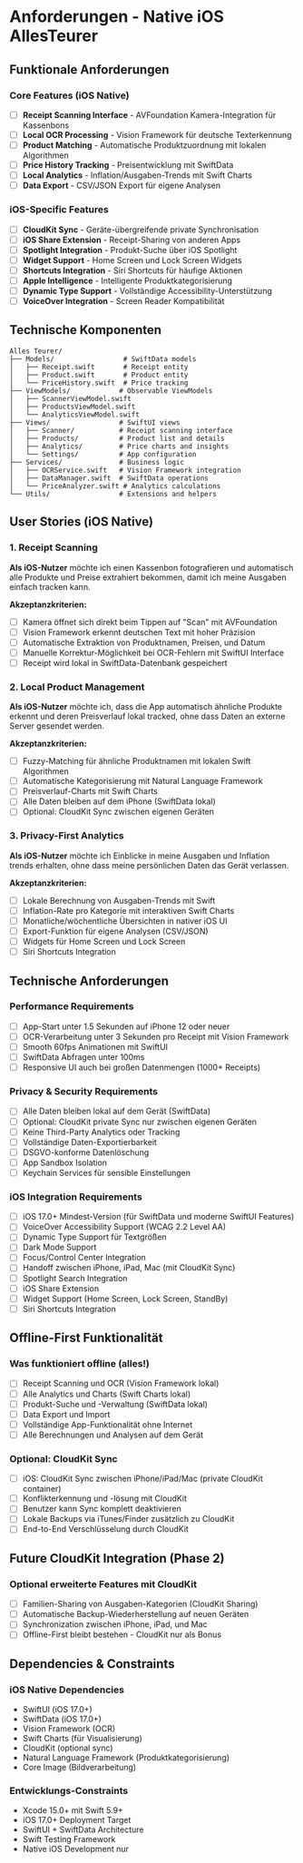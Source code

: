 # Anforderungen - Native iOS AllesTeurer

## Funktionale Anforderungen

### Core Features (iOS Native)

- [ ] **Receipt Scanning Interface** - AVFoundation Kamera-Integration für Kassenbons
- [ ] **Local OCR Processing** - Vision Framework für deutsche Texterkennung
- [ ] **Product Matching** - Automatische Produktzuordnung mit lokalen Algorithmen
- [ ] **Price History Tracking** - Preisentwicklung mit SwiftData
- [ ] **Local Analytics** - Inflation/Ausgaben-Trends mit Swift Charts
- [ ] **Data Export** - CSV/JSON Export für eigene Analysen

### iOS-Specific Features

- [ ] **CloudKit Sync** - Geräte-übergreifende private Synchronisation
- [ ] **iOS Share Extension** - Receipt-Sharing von anderen Apps
- [ ] **Spotlight Integration** - Produkt-Suche über iOS Spotlight
- [ ] **Widget Support** - Home Screen und Lock Screen Widgets
- [ ] **Shortcuts Integration** - Siri Shortcuts für häufige Aktionen
- [ ] **Apple Intelligence** - Intelligente Produktkategorisierung
- [ ] **Dynamic Type Support** - Vollständige Accessibility-Unterstützung
- [ ] **VoiceOver Integration** - Screen Reader Kompatibilität

## Technische Komponenten

```text
Alles Teurer/
├── Models/                 # SwiftData models
│   ├── Receipt.swift       # Receipt entity
│   ├── Product.swift       # Product entity
│   └── PriceHistory.swift  # Price tracking
├── ViewModels/            # Observable ViewModels
│   ├── ScannerViewModel.swift
│   ├── ProductsViewModel.swift
│   └── AnalyticsViewModel.swift
├── Views/                 # SwiftUI views
│   ├── Scanner/           # Receipt scanning interface
│   ├── Products/          # Product list and details
│   ├── Analytics/         # Price charts and insights
│   └── Settings/          # App configuration
├── Services/              # Business logic
│   ├── OCRService.swift   # Vision Framework integration
│   ├── DataManager.swift  # SwiftData operations
│   └── PriceAnalyzer.swift # Analytics calculations
└── Utils/                 # Extensions and helpers
```

## User Stories (iOS Native)

### 1. Receipt Scanning

**Als iOS-Nutzer** möchte ich einen Kassenbon fotografieren und automatisch alle Produkte und Preise extrahiert bekommen, damit ich meine Ausgaben einfach tracken kann.

**Akzeptanzkriterien:**

- [ ] Kamera öffnet sich direkt beim Tippen auf "Scan" mit AVFoundation
- [ ] Vision Framework erkennt deutschen Text mit hoher Präzision
- [ ] Automatische Extraktion von Produktnamen, Preisen, und Datum
- [ ] Manuelle Korrektur-Möglichkeit bei OCR-Fehlern mit SwiftUI Interface
- [ ] Receipt wird lokal in SwiftData-Datenbank gespeichert

### 2. Local Product Management

**Als iOS-Nutzer** möchte ich, dass die App automatisch ähnliche Produkte erkennt und deren Preisverlauf lokal tracked, ohne dass Daten an externe Server gesendet werden.

**Akzeptanzkriterien:**

- [ ] Fuzzy-Matching für ähnliche Produktnamen mit lokalen Swift Algorithmen
- [ ] Automatische Kategorisierung mit Natural Language Framework
- [ ] Preisverlauf-Charts mit Swift Charts
- [ ] Alle Daten bleiben auf dem iPhone (SwiftData lokal)
- [ ] Optional: CloudKit Sync zwischen eigenen Geräten

### 3. Privacy-First Analytics

**Als iOS-Nutzer** möchte ich Einblicke in meine Ausgaben und Inflation trends erhalten, ohne dass meine persönlichen Daten das Gerät verlassen.

**Akzeptanzkriterien:**

- [ ] Lokale Berechnung von Ausgaben-Trends mit Swift
- [ ] Inflation-Rate pro Kategorie mit interaktiven Swift Charts
- [ ] Monatliche/wöchentliche Übersichten in nativer iOS UI
- [ ] Export-Funktion für eigene Analysen (CSV/JSON)
- [ ] Widgets für Home Screen und Lock Screen
- [ ] Siri Shortcuts Integration

## Technische Anforderungen

### Performance Requirements

- [ ] App-Start unter 1.5 Sekunden auf iPhone 12 oder neuer
- [ ] OCR-Verarbeitung unter 3 Sekunden pro Receipt mit Vision Framework
- [ ] Smooth 60fps Animationen mit SwiftUI
- [ ] SwiftData Abfragen unter 100ms
- [ ] Responsive UI auch bei großen Datenmengen (1000+ Receipts)

### Privacy & Security Requirements

- [ ] Alle Daten bleiben lokal auf dem Gerät (SwiftData)
- [ ] Optional: CloudKit private Sync nur zwischen eigenen Geräten
- [ ] Keine Third-Party Analytics oder Tracking
- [ ] Vollständige Daten-Exportierbarkeit
- [ ] DSGVO-konforme Datenlöschung
- [ ] App Sandbox Isolation
- [ ] Keychain Services für sensible Einstellungen

### iOS Integration Requirements

- [ ] iOS 17.0+ Mindest-Version (für SwiftData und moderne SwiftUI Features)
- [ ] VoiceOver Accessibility Support (WCAG 2.2 Level AA)
- [ ] Dynamic Type Support für Textgrößen
- [ ] Dark Mode Support
- [ ] Focus/Control Center Integration
- [ ] Handoff zwischen iPhone, iPad, Mac (mit CloudKit Sync)
- [ ] Spotlight Search Integration
- [ ] iOS Share Extension
- [ ] Widget Support (Home Screen, Lock Screen, StandBy)
- [ ] Siri Shortcuts Integration

## Offline-First Funktionalität

### Was funktioniert offline (alles!)

- [ ] Receipt Scanning und OCR (Vision Framework lokal)
- [ ] Alle Analytics und Charts (Swift Charts lokal)
- [ ] Produkt-Suche und -Verwaltung (SwiftData lokal)
- [ ] Data Export und Import
- [ ] Vollständige App-Funktionalität ohne Internet
- [ ] Alle Berechnungen und Analysen auf dem Gerät

### Optional: CloudKit Sync

- [ ] iOS: CloudKit Sync zwischen iPhone/iPad/Mac (private CloudKit container)
- [ ] Konflikterkennung und -lösung mit CloudKit
- [ ] Benutzer kann Sync komplett deaktivieren
- [ ] Lokale Backups via iTunes/Finder zusätzlich zu CloudKit
- [ ] End-to-End Verschlüsselung durch CloudKit

## Future CloudKit Integration (Phase 2)

### Optional erweiterte Features mit CloudKit

- [ ] Familien-Sharing von Ausgaben-Kategorien (CloudKit Sharing)
- [ ] Automatische Backup-Wiederherstellung auf neuen Geräten
- [ ] Synchronization zwischen iPhone, iPad, und Mac
- [ ] Offline-First bleibt bestehen - CloudKit nur als Bonus

## Dependencies & Constraints

### iOS Native Dependencies

- SwiftUI (iOS 17.0+)
- SwiftData (iOS 17.0+)
- Vision Framework (OCR)
- Swift Charts (für Visualisierung)
- CloudKit (optional sync)
- Natural Language Framework (Produktkategorisierung)
- Core Image (Bildverarbeitung)

### Entwicklungs-Constraints

- Xcode 15.0+ mit Swift 5.9+
- iOS 17.0+ Deployment Target
- SwiftUI + SwiftData Architecture
- Swift Testing Framework
- Native iOS Development nur
